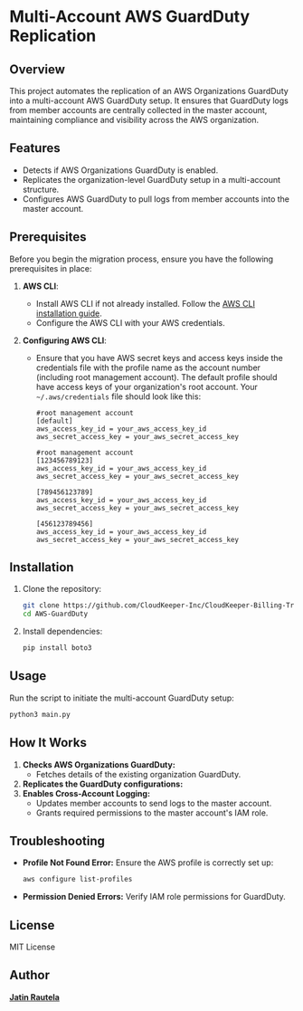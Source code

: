 # Multi-Account AWS GuardDuty Replication

## Overview
This project automates the replication of an AWS Organizations GuardDuty into a multi-account AWS GuardDuty setup. It ensures that GuardDuty logs from member accounts are centrally collected in the master account, maintaining compliance and visibility across the AWS organization.

## Features
- Detects if AWS Organizations GuardDuty is enabled.
- Replicates the organization-level GuardDuty setup in a multi-account structure.
- Configures AWS GuardDuty to pull logs from member accounts into the master account.

## Prerequisites

Before you begin the migration process, ensure you have the following prerequisites in place:

1. **AWS CLI**:
   - Install AWS CLI if not already installed. Follow the [AWS CLI installation guide](https://docs.aws.amazon.com/cli/latest/userguide/install-cliv2.html).
   - Configure the AWS CLI with your AWS credentials.

2. **Configuring AWS CLI**:
   - Ensure that you have AWS secret keys and access keys inside the credentials file with the profile name as the account number (including root management account). The default profile should have access keys of your organization's root account. Your `~/.aws/credentials` file should look like this:
     ```
     #root management account
     [default]  
     aws_access_key_id = your_aws_access_key_id
     aws_secret_access_key = your_aws_secret_access_key
    
     #root management account
     [123456789123]  
     aws_access_key_id = your_aws_access_key_id
     aws_secret_access_key = your_aws_secret_access_key
     
     [789456123789]
     aws_access_key_id = your_aws_access_key_id
     aws_secret_access_key = your_aws_secret_access_key
     
     [456123789456]
     aws_access_key_id = your_aws_access_key_id
     aws_secret_access_key = your_aws_secret_access_key
     ```

## Installation
1. Clone the repository:
   ```sh
   git clone https://github.com/CloudKeeper-Inc/CloudKeeper-Billing-Transfer-Accelerators.git
   cd AWS-GuardDuty
   ```
2. Install dependencies:
   ```sh
   pip install boto3
   ```

## Usage
Run the script to initiate the multi-account GuardDuty setup:
```sh
python3 main.py
```

## How It Works
1. **Checks AWS Organizations GuardDuty:**
   - Fetches details of the existing organization GuardDuty.
2. **Replicates the GuardDuty configurations:**
3. **Enables Cross-Account Logging:**
   - Updates member accounts to send logs to the master account.
   - Grants required permissions to the master account's IAM role.

## Troubleshooting
- **Profile Not Found Error:** Ensure the AWS profile is correctly set up:
  ```sh
  aws configure list-profiles
  ```
- **Permission Denied Errors:** Verify IAM role permissions for GuardDuty.

## License
MIT License

## Author
[**Jatin Rautela**](https://github.com/JatinTTN)
